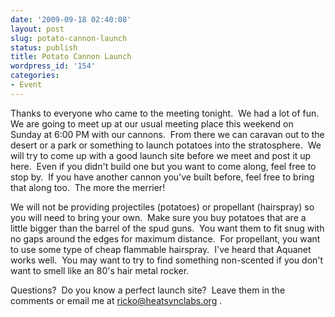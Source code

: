 ```yaml
---
date: '2009-09-18 02:40:08'
layout: post
slug: potato-cannon-launch
status: publish
title: Potato Cannon Launch
wordpress_id: '154'
categories:
- Event
---
```


Thanks to everyone who came to the meeting tonight.  We had a lot of fun.  We are going to meet up at our usual meeting place this weekend on Sunday at 6:00 PM with our cannons.  From there we can caravan out to the desert or a park or something to launch potatoes into the stratosphere.  We will try to come up with a good launch site before we meet and post it up here.  Even if you didn't build one but you want to come along, feel free to stop by.  If you have another cannon you've built before, feel free to bring that along too.  The more the merrier!

We will not be providing projectiles (potatoes) or propellant (hairspray) so you will need to bring your own.  Make sure you buy potatoes that are a little bigger than the barrel of the spud guns.  You want them to fit snug with no gaps around the edges for maximum distance.  For propellant, you want to use some type of cheap flammable hairspray.  I've heard that Aquanet works well.  You may want to try to find something non-scented if you don't want to smell like an 80's hair metal rocker.

Questions?  Do you know a perfect launch site?  Leave them in the comments or email me at ricko@heatsynclabs.org .
